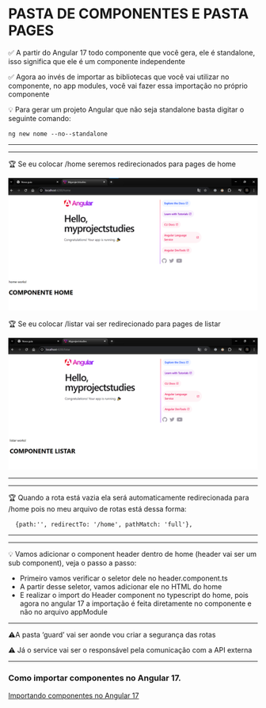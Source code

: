 # PASTA DE COMPONENTES E PASTA PAGES

✅ A partir do Angular 17 todo componente que você gera, ele é standalone, isso significa que ele é um componente independente 


✅ Agora ao invés de importar as bibliotecas que você vai utilizar no componente, no app modules, você vai fazer essa importação no próprio componente 


💡 Para gerar um projeto Angular que não seja standalone basta digitar o seguinte comando:

```
ng new nome --no--standalone
```
---

---

🏆 Se eu colocar /home seremos redirecionados para pages de home

<img width="600" src = "https://github.com/ViniciusSXavier999/Assets/blob/main/P%C3%B3sGradua%C3%A7%C3%A3o/rotas1.png" />

🏆 Se eu colocar /listar vai ser redirecionado para pages de listar

<img width="600" src = "https://github.com/ViniciusSXavier999/Assets/blob/main/P%C3%B3sGradua%C3%A7%C3%A3o/rotas2.png" />

---

---
🏆 Quando a rota está vazia ela será automaticamente redirecionada para /home pois no meu arquivo de rotas está dessa forma:

```
  {path:'', redirectTo: '/home', pathMatch: 'full'},
```

---

---

💡 Vamos adicionar o component header dentro de home (header vai ser um sub component), veja o passo a passo:

- Primeiro vamos verificar o seletor dele no header.component.ts
- A partir desse seletor, vamos adicionar ele no HTML do home
- E realizar o import do Header component no typescript do home, pois agora no angular 17 a importação é feita diretamente no componente e não no arquivo appModule

---

⚠️A pasta ‘guard’ vai ser aonde vou criar a segurança das rotas

⚠️ Já o service vai ser o responsável pela comunicação com a API externa


---

### Como importar componentes no Angular 17.

[Importando componentes no Angular 17](https://angular.dev/guide/components/importing)